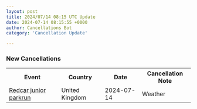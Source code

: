 ```yaml
---
layout: post
title: 2024/07/14 08:15 UTC Update
date: 2024-07-14 08:15:55 +0000
author: Cancellations Bot
category: 'Cancellation Update'

---
```


<h3>New Cancellations</h3>
<div class='hscrollable'>
<table style='width: 100%'>
    <tr>
        <th>Event</th>
        <th>Country</th>
        <th>Date</th>
        <th>Cancellation Note</th>
    </tr>
    <tr>
        <td><a href="https://www.parkrun.org.uk/redcar-juniors">Redcar junior parkrun</a></td>
        <td>United Kingdom</td>
        <td>2024-07-14</td>
        <td>Weather</td>
    </tr>
</table>
</div>
